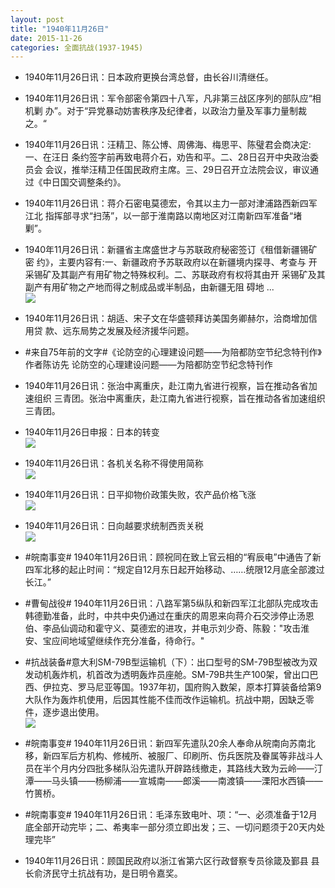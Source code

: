 ```yaml
---
layout: post
title: "1940年11月26日"
date: 2015-11-26
categories: 全面抗战(1937-1945)
---
```


<meta name="referrer" content="no-referrer" />

- 1940年11月26日讯：日本政府更换台湾总督，由长谷川清继任。 

- 1940年11月26日讯：军令部密令第四十八军，凡非第三战区序列的部队应“相机剿 办”。对于“异党暴动妨害秩序及纪律者，以政治力量及军事力量制裁之。“ 

- 1940年11月26日讯：汪精卫、陈公博、周佛海、梅思平、陈璧君会商决定:一、在汪日 条约签字前再致电蒋介石，劝告和平。二、28日召开中央政治委员会 会议，推举汪精卫任国民政府主席。三、29日召开立法院会议，审议通 过《中日国交调整条约》。 

- 1940年11月26日讯：蒋介石密电莫德宏，令其以主力一部对津浦路西新四军江北 指挥部寻求“扫荡”，以一部于淮南路以南地区对江南新四军准备“堵 剿”。 

- 1940年11月26日讯：新疆省主席盛世才与苏联政府秘密签订《租借新疆锡矿密 约》，主要内容有:一、新疆政府予苏联政府以在新疆境内探寻、考查与 开采锡矿及其副产有用矿物之特殊权利。二、苏联政府有权将其由开 采锡矿及其副产有用矿物之产地而得之制成品或半制品，由新疆无阻 碍地 ...  <br/><img src="https://ww1.sinaimg.cn/large/aca367d8jw1eyenhyvzjkj20c80euq54.jpg" />

- 1940年11月26日讯：胡适、宋子文在华盛顿拜访美国务卿赫尔，洽商增加信用贷 款、远东局势之发展及经济援华问题。 

- #来自75年前的文字#《论防空的心理建设问题——为陪都防空节纪念特刊作》作者陈访先 论防空的心理建设问题——为陪都防空节纪念特刊作 

- 1940年11月26日讯：张治中离重庆，赴江南九省进行视察，旨在推动各省加速组织 三青团。张治中离重庆，赴江南九省进行视察，旨在推动各省加速组织 三青团。 

- 1940年11月26日申报：日本的转变 <br/><img src="https://ww2.sinaimg.cn/large/aca367d8jw1eyefolcrtuj20pn0xuqmw.jpg" />

- 1940年11月26日讯：各机关名称不得使用简称 <br/><img src="https://ww2.sinaimg.cn/large/aca367d8jw1eyedytl5bcj209c06sab1.jpg" />

- 1940年11月26日讯：日平抑物价政策失败，农产品价格飞涨 <br/><img src="https://ww2.sinaimg.cn/large/aca367d8jw1eyec7mooksj20i207240g.jpg" />

- 1940年11月26日讯：日向越要求统制西贡关税 <br/><img src="https://ww2.sinaimg.cn/large/aca367d8jw1eyeahqfoioj208y0hhmz9.jpg" />

- #皖南事变# 1940年11月26日讯：顾祝同在致上官云相的“宥辰电”中通告了新四军北移的起止时间：“规定自12月东日起开始移动、……统限12月底全部渡过长江。” 

- #曹甸战役# 1940年11月26日讯：八路军第5纵队和新四军江北部队完成攻击韩德勤准备，此时，中共中央仍通过在重庆的周恩来向蒋介石交涉停止汤恩伯、李品仙调动和霍守义、莫德宏的进攻，并电示刘少奇、陈毅："攻击淮安、宝应间地域望继续作充分准备，待命行。" 

- #抗战装备#意大利SM-79B型运输机（下）：出口型号的SM-79B型被改为双发动机轰炸机，机首改为透明轰炸员座舱。SM-79B共生产100架，曾出口巴西、伊拉克、罗马尼亚等国。1937年初，国府购入数架，原本打算装备给第9大队作为轰炸机使用，后因其性能不佳而改作运输机。抗战中期，因缺乏零件，逐步退出使用。 <br/><img src="https://ww2.sinaimg.cn/large/aca367d8jw1eye5a62nncj20em0crabu.jpg" />

- #皖南事变# 1940年11月26日讯：新四军先遣队20余人奉命从皖南向苏南北移，新四军后方机构、修械所、被服厂、印刷所、伤兵医院及眷属等非战斗人员在半个月内分四批多梯队沿先遣队开辟路线撤走，其路线大致为云岭——汀潭——马头镇——杨柳浦——宣城南——郎溪——南渡镇——溧阳水西镇——竹篑桥。 

- #皖南事变# 1940年11月26日讯：毛泽东致电叶、项：“一、必须准备于12月底全部开动完毕；二、希夷率一部分须立即出发；三、一切问题须于20天内处理完毕” 

- 1940年11月26日讯：顾国民政府以浙江省第六区行政督察专员徐箴及鄞县 县长俞济民守土抗战有功，是日明令嘉奖。 

